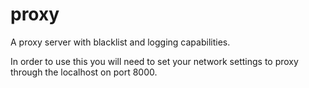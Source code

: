 # proxy
A proxy server with blacklist and logging capabilities.

In order to use this you will need to set your network settings to proxy through the localhost on port 8000.

